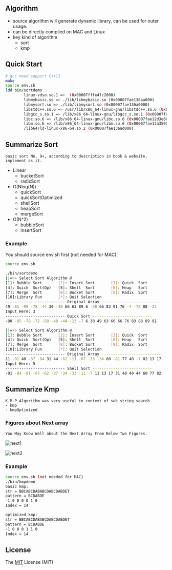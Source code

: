 ## Algorithm
- source algorithm will generate dynamic library, can be used for outer usage.
- can be directly compiled on MAC and Linux
- key kind of algorithm
    - sort
    - kmp

## Quick Start
```bash
# gcc need support C++11
make
source env.sh
ldd bin/sortdemo
        linux-vdso.so.1 =>  (0x00007fffe4fc2000)
        libmybasic.so => ./lib/libmybasic.so (0x00007fae138aa000)      <== mylib
        libmysort.so => ./lib/libmysort.so (0x00007fae136a0000)        <== mylib
        libstdc++.so.6 => /usr/lib/x86_64-linux-gnu/libstdc++.so.6 (0x00007fae1331e000)
        libgcc_s.so.1 => /lib/x86_64-linux-gnu/libgcc_s.so.1 (0x00007fae13108000)
        libc.so.6 => /lib/x86_64-linux-gnu/libc.so.6 (0x00007fae12d3e000)
        libm.so.6 => /lib/x86_64-linux-gnu/libm.so.6 (0x00007fae12a35000)
        /lib64/ld-linux-x86-64.so.2 (0x00007fae13aad000)
```

## Summarize Sort
    basic sort No. 9+, according to description in book & website, implement as it.

- Linear
    - bucketSort
    - radixSort
- O(Nlog(N))
    - quickSort
    - quickSortOptimized
    - shellSort
    - heapSort
    - mergeSort
- O(N^2)
    - bubbleSort
    - insertSort

### Example

You should source env.sh first (not needed for MAC).

``` bash
source env.sh
```

```bash
./bin/sortdemo
||=>> Select Sort Algorithm @
[1]: Bubble Sort       [2]: Insert Sort       [3]: Quick  Sort
[4]: Quick  Sort(Op)   [5]: Shell  Sort       [6]: Heap   Sort
[7]: Merge  Sort       [8]: Bucket Sort       [9]: Radix  Sort
[10]:Library Fun       [*]: Quit Selection
-------------------------- Original Array --------------------------
49 -85 -98 -78 -44 30 -48 66 63 89 6 -58 66 83 91 76 -7 -72 88 -23
Input Here: 3
-------------------------- Quick Sort --------------------------
-98 -85 -78 -72 -58 -48 -44 -23 -7 6 30 49 63 66 66 76 83 88 89 91

||=>> Select Sort Algorithm @
[1]: Bubble Sort       [2]: Insert Sort       [3]: Quick  Sort
[4]: Quick  Sort(Op)   [5]: Shell  Sort       [6]: Heap   Sort
[7]: Merge  Sort       [8]: Bucket Sort       [9]: Radix  Sort
[10]:Library Fun       [*]: Quit Selection
-------------------------- Original Array --------------------------
11 -91 40 -37 -84 31 44 -62 -11 -67 -33 -34 60 -81 77 40 -7 82 13 17
Input Here: 5
-------------------------- Shell Sort --------------------------
-91 -84 -81 -67 -62 -37 -34 -33 -11 -7 11 13 17 31 40 40 44 60 77 82
```

## Summarize Kmp
    K.M.P Algorithm was very useful in context of sub string search.
    - kmp
    - kmpOptimized

### Figures about Next array
    You May Know Well about the Next Array From Below Two Figures.

![next1](http://img1.tuicool.com/2E36nuQ.png!web)

![next2](http://img1.tuicool.com/qYN3u2v.png!web)

### Example

```bash
source env.sh (not needed for MAC)
./bin/kmpdemo
basic kmp:
str = BBCABCDABABCDABCDABDET
pattern = BCDABDE
-1 0 0 0 0 1 0
Index = 14

optimized kmp:
str = BBCABCDABABCDABCDABDET
pattern = BCDABDE
-1 0 0 0 1 1 0
Index = 14
```

## License
The [MIT](./LICENSE.txt) License (MIT)
